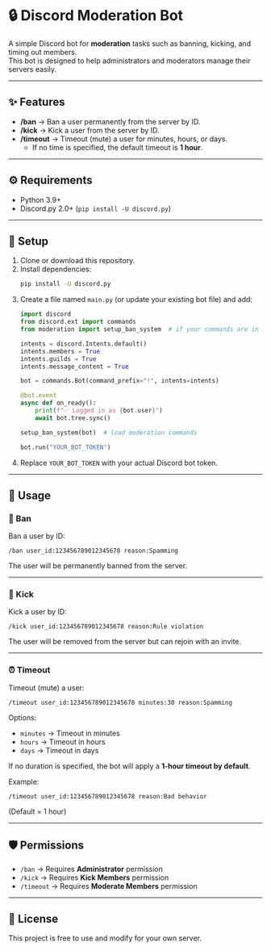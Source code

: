 # 🔒 Discord Moderation Bot

A simple Discord bot for **moderation** tasks such as banning, kicking, and timing out members.  
This bot is designed to help administrators and moderators manage their servers easily.

---

## ✨ Features
- **/ban** → Ban a user permanently from the server by ID.
- **/kick** → Kick a user from the server by ID.
- **/timeout** → Timeout (mute) a user for minutes, hours, or days.  
  - If no time is specified, the default timeout is **1 hour**.

---

## ⚙️ Requirements
- Python 3.9+
- Discord.py 2.0+ (`pip install -U discord.py`)

---

## 🚀 Setup
1. Clone or download this repository.
2. Install dependencies:
   ```bash
   pip install -U discord.py
   ```
3. Create a file named `main.py` (or update your existing bot file) and add:
   ```python
   import discord
   from discord.ext import commands
   from moderation import setup_ban_system  # if your commands are in moderation.py

   intents = discord.Intents.default()
   intents.members = True
   intents.guilds = True
   intents.message_content = True

   bot = commands.Bot(command_prefix="!", intents=intents)

   @bot.event
   async def on_ready():
       print(f"✅ Logged in as {bot.user}")
       await bot.tree.sync()

   setup_ban_system(bot)  # load moderation commands

   bot.run("YOUR_BOT_TOKEN")
   ```
4. Replace `YOUR_BOT_TOKEN` with your actual Discord bot token.

---

## 📌 Usage

### 🔨 Ban
Ban a user by ID:
```
/ban user_id:123456789012345678 reason:Spamming
```
The user will be permanently banned from the server.

---

### 👢 Kick
Kick a user by ID:
```
/kick user_id:123456789012345678 reason:Rule violation
```
The user will be removed from the server but can rejoin with an invite.

---

### ⏰ Timeout
Timeout (mute) a user:
```
/timeout user_id:123456789012345678 minutes:30 reason:Spamming
```

Options:
- `minutes` → Timeout in minutes
- `hours` → Timeout in hours
- `days` → Timeout in days

If no duration is specified, the bot will apply a **1-hour timeout by default**.

Example:
```
/timeout user_id:123456789012345678 reason:Bad behavior
```
(Default = 1 hour)

---

## 🛡️ Permissions
- `/ban` → Requires **Administrator** permission
- `/kick` → Requires **Kick Members** permission
- `/timeout` → Requires **Moderate Members** permission

---

## 📜 License
This project is free to use and modify for your own server.
